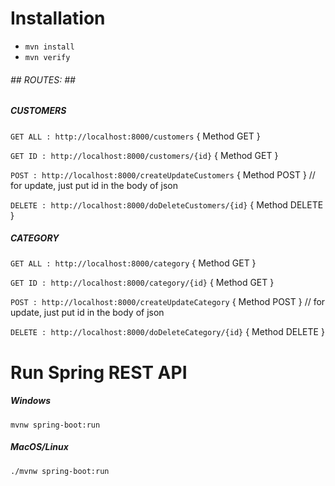 # Installation

* `mvn install`
* `mvn verify`

###### _## ROUTES: ##_
##### CUSTOMERS
`GET ALL : http://localhost:8000/customers` { Method GET }

`GET ID : http://localhost:8000/customers/{id}` { Method GET }

`POST : http://localhost:8000/createUpdateCustomers` { Method POST } // for update, just put id in the body of json

`DELETE : http://localhost:8000/doDeleteCustomers/{id}` { Method DELETE }


##### CATEGORY
`GET ALL : http://localhost:8000/category` { Method GET }

`GET ID : http://localhost:8000/category/{id}` { Method GET }

`POST : http://localhost:8000/createUpdateCategory` { Method POST } // for update, just put id in the body of json

`DELETE : http://localhost:8000/doDeleteCategory/{id}` { Method DELETE } 


# Run Spring REST API
##### _Windows_
`mvnw spring-boot:run`

##### _MacOS/Linux_
`./mvnw spring-boot:run`
